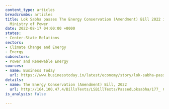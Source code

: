 ```yaml
---
content_type: articles
breadcrumbs: articles
title: Lok Sabha passes The Energy Conservation (Amendment) Bill 2022 introduced by
  Ministry of Power
date: 2022-08-17 04:00:00 +0000
states:
- Center-State Relations
sectors:
- Climate Change and Energy
- Energy
subsectors:
- Power and Renewable Energy
sources:
- name: Business Today
  url: https://www.businesstoday.in/latest/economy/story/lok-sabha-passes-bill-to-promote-use-of-ethanol-green-hydrogen-and-biomass-344121-2022-08-08
details:
- name: The Energy Conservation (Amendment) Bill, 2022
  url: http://164.100.47.4/BillsTexts/LSBillTexts/PassedLoksabha/177_ C_2022_LS_E.pdf
is_analysis: false

---
```

